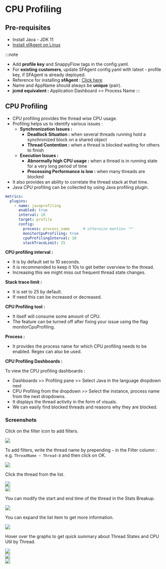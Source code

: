 # CPU Profiling

## Pre-requisites

- Install Java - JDK 11
- [Install sfAgent on Linux](https://docs.snappyflow.io/docs/Integrations/os/linux/sfagent_linux)

:::note
- Add **profile key** and SnappyFlow tags in the config.yaml.
- For **existing customers**, update SFAgent config.yaml with latest - profile key, if SFAgent is already deployed.
- Reference for installing **sfAgent** : [Click here](https://docs.snappyflow.io/docs/Integrations/os/linux/sfagent_linux)
- Name and AppName should always be **unique** (pair).
- **jcmd equivalent :** Application Dashboard >> Process Name
:::

## CPU Profiling

- CPU profiling provides the thread wise CPU usage.
- Profiling helps us to identify various issues : 
  - **Synchronization Issues :** 
    - **Deadlock Situation :** when several threads running hold a synchronized block on a shared object
    - **Thread Contention :** when a thread is blocked waiting for others to finish
  - **Execution Issues :**
    - **Abnormally high CPU usage :** when a thread is in running state for a very long period of time
    - **Processing Performance is low :** when many threads are blocked
- It also provides an ability to correlate the thread stack at that time.
- Java CPU profiling can be collected by using Java profiling plugin.

```yaml title="config.yaml"
metrics:
  plugins:
    - name: javaprofiling
      enabled: true
      interval: 10
      target: profile
      config:
        process: process_name      # otherwise mention '*'
        monitorCpuProfiling: true
        cpuProfilingInterval: 10
        stackTraceLimit: 25
```

**CPU profiling interval :**
- It is by default set to 10 seconds.
- It is recommended to keep it 10s to get better overview to the thread.
- Increasing this we might miss out frequent thread state changes.

**Stack trace limit :**
- It is set to 25 by default.
- If need this can be increased or decreased.

**CPU Profiling tool :** 
- It itself will consume some amount of CPU.
- The feature can be turned off after fixing your issue using the flag monitorCpuProfiling.

**Process :**
- It provides the process name for which CPU profiling needs to be enabled. Regex can also be used.

**CPU Profiling Dashboards :**

To view the CPU profiling dashboards : 
- Dashboards >> Profiling pane >> Select Java in the language dropdown next
- CPU Profiling from the dropdown >> Select the instance, process name from the next dropdowns.
- It displays the thread activity in the form of visuals.
- We can easily find blocked threads and reasons why they are blocked.

### Screenshots

Click on the filter icon to add filters.

<img src="/img/screenshots/cpu_profiling/3.png" /><br />

To add filters, write the thread name by prepending `~` in the Filter column : e.g. `ThreadName ~ Thread-8` and then click on OK.

<img src="/img/screenshots/cpu_profiling/7.png" /><br />

Click the thread from the list.

<img src="/img/screenshots/cpu_profiling/8.png" /><br />
<img src="/img/screenshots/cpu_profiling/9.png" /><br />

You can modify the start and end time of the thread in the Stats Breakup.

<img src="/img/screenshots/cpu_profiling/10.png" /><br />

You can expand the list item to get more information.

<img src="/img/screenshots/cpu_profiling/11.png" /><br />

Hover over the graphs to get quick summary about Thread States and CPU Util by Thread.

<img src="/img/screenshots/cpu_profiling/4.png" /><br />
<img src="/img/screenshots/cpu_profiling/5.png" /><br />
<img src="/img/screenshots/cpu_profiling/6.png" /><br />
